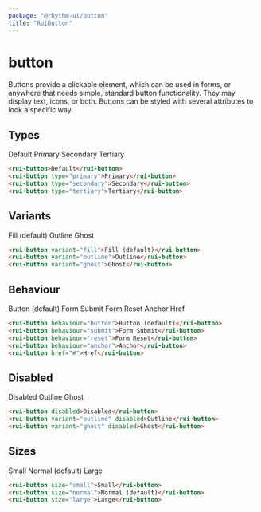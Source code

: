 ```yaml
---
package: "@rhythm-ui/button"
title: "RuiButton"
---
```


# button

Buttons provide a clickable element, which can be used in forms, or anywhere that needs simple, standard button functionality. They may display text, icons, or both. Buttons can be styled with several attributes to look a specific way.

## Types

<rui-button>Default</rui-button>
<rui-button type="primary">Primary</rui-button>
<rui-button type="secondary">Secondary</rui-button>
<rui-button type="tertiary">Tertiary</rui-button>

```html
<rui-button>Default</rui-button>
<rui-button type="primary">Primary</rui-button>
<rui-button type="secondary">Secondary</rui-button>
<rui-button type="tertiary">Tertiary</rui-button>
```

## Variants

<rui-button variant="fill">Fill (default)</rui-button>
<rui-button variant="outline">Outline</rui-button>
<rui-button variant="ghost">Ghost</rui-button>

```html
<rui-button variant="fill">Fill (default)</rui-button>
<rui-button variant="outline">Outline</rui-button>
<rui-button variant="ghost">Ghost</rui-button>
```

## Behaviour

<rui-button behaviour="button">Button (default)</rui-button>
<rui-button behaviour="submit">Form Submit</rui-button>
<rui-button behaviour="reset">Form Reset</rui-button>
<rui-button behaviour="anchor">Anchor</rui-button>
<rui-button href="#">Href</rui-button>

```html
<rui-button behaviour="button">Button (default)</rui-button>
<rui-button behaviour="submit">Form Submit</rui-button>
<rui-button behaviour="reset">Form Reset</rui-button>
<rui-button behaviour="anchor">Anchor</rui-button>
<rui-button href="#">Href</rui-button>
```

## Disabled

<rui-button disabled>Disabled</rui-button>
<rui-button variant="outline" disabled>Outline</rui-button>
<rui-button variant="ghost" disabled>Ghost</rui-button>

```html
<rui-button disabled>Disabled</rui-button>
<rui-button variant="outline" disabled>Outline</rui-button>
<rui-button variant="ghost" disabled>Ghost</rui-button>
```

## Sizes

<rui-button size="small">Small</rui-button>
<rui-button size="normal">Normal (default)</rui-button>
<rui-button size="large">Large</rui-button>

```html
<rui-button size="small">Small</rui-button>
<rui-button size="normal">Normal (default)</rui-button>
<rui-button size="large">Large</rui-button>
```